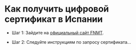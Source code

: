 # Как получить цифровой сертификат в Испании

- Шаг 1: Зайдите на [официальный сайт FNMT](https://www.sede.fnmt.gob.es/).

- Шаг 2: Следуйте инструкциям по запросу сертификата...
